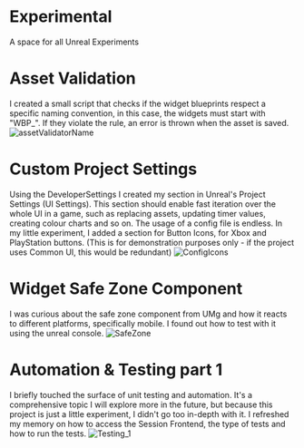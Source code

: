 # Experimental
A space for all Unreal Experiments

# Asset Validation
I created a small script that checks if the widget blueprints respect a specific naming convention, in this case, the widgets must start with "WBP_". If they violate the rule, an error is thrown when the asset is saved.
![assetValidatorName](https://github.com/yallen99/Experimental/assets/55985184/53cd04be-7e47-493a-9105-2a416affd703)

# Custom Project Settings 
Using the DeveloperSettings I created my section in Unreal's Project Settings (UI Settings). This section should enable fast iteration over the whole UI in a game, such as replacing assets, updating timer values, creating colour charts and so on. The usage of a config file is endless. In my little experiment, I added a section for Button Icons, for Xbox and PlayStation buttons. (This is for demonstration purposes only - if the project uses Common UI, this would be redundant)
![ConfigIcons](https://github.com/yallen99/Experimental/assets/55985184/03317889-db4c-4aea-9bf2-5aa22cdde5d2)

# Widget Safe Zone Component
I was curious about the safe zone component from UMg and how it reacts to different platforms, specifically mobile. I found out how to test with it using the unreal console.
![SafeZone](https://github.com/yallen99/Experimental/assets/55985184/b7bb3c1c-27f1-43a9-b6c1-f8a7fde3ea95)

# Automation & Testing part 1
I briefly touched the surface of unit testing and automation. It's a comprehensive topic I will explore more in the future, but because this project is just a little experiment, I didn't go too in-depth with it. I refreshed my memory on how to access the Session Frontend, the type of tests and how to run the tests.
![Testing_1](https://github.com/yallen99/Experimental/assets/55985184/78b457ed-f56d-4a70-9422-01487d784576)
